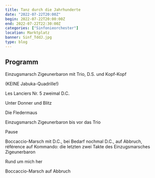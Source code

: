 ```yaml
---
title: Tanz durch die Jahrhunderte
date: "2022-07-22T20:00Z"
begin: 2022-07-22T20:00:00Z
end: 2022-07-22T22:30:00Z
categories: ["Sinfonieorchester"]
location: Marktplatz
banner: Sinf_TddJ.jpg
type: blog
---
```

## Programm

Einzugsmarsch Zigeunerbaron mit Trio, D.S. und Kopf-Kopf

(KEINE Jabuka-Quadrille!)

Les Lanciers Nr.  5 zweimal D.C.

Unter Donner und Blitz

Die Fledermaus

Einzugsmarsch Zigeunerbaron bis vor das Trio

Pause

Boccaccio-Marsch mit D.C., bei Bedarf nochmal D.C., auf Abbruch, référence auf Kommando: die letzten zwei Takte des Einzugsmarsches Zigeunerbaron

Rund um mich her

Boccaccio-Marsch auf Abbruch